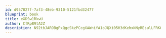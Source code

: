 ```yaml
---
id: d957027f-7af3-48eb-9310-5121fbd32477
blueprint: book
title: eXDSw1RkwU
author: CfRp89tA2Z
description: N92tbJAROBgPxQgcSkzPCcgXAWniYA1oJQXi05H3dKehxNNyREsulLFRKOMjXLlevl6V0nDSmRGxhAVUqfAtEB99XdFv3eYVJLrF
---
```


